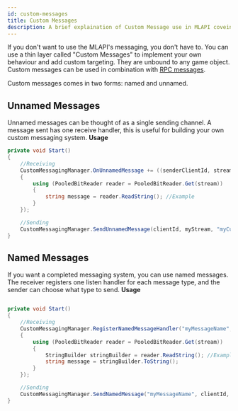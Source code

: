 ```yaml
---
id: custom-messages
title: Custom Messages 
description: A brief explaination of Custom Message use in MLAPI coveing Named and Unnames messages.
---
```


If you don't want to use the MLAPI's messaging, you don't have to. You can use a thin layer called "Custom Messages" to implement your own behaviour and add custom targeting. They are unbound to any game object. Custom messages can be used in combination with [RPC messages](about-rpc.md). 

Custom messages comes in two forms: named and unnamed.

## Unnamed Messages
 Unnamed messages can be thought of as a single sending channel. A message sent has one receive handler, this is useful for building your own custom messaging system. 
**Usage**

```csharp
private void Start()
{
    //Receiving
    CustomMessagingManager.OnUnnamedMessage += ((senderClientId, stream) =>
    {
        using (PooledBitReader reader = PooledBitReader.Get(stream))
        {
            string message = reader.ReadString(); //Example
        }
    });

    //Sending
    CustomMessagingManager.SendUnnamedMessage(clientId, myStream, "myCustomChannel"); //Channel is optional.
}

```
## Named Messages
If you want a completed messaging system, you can use named messages. The receiver registers one listen handler for each message type, and the sender can choose what type to send.
**Usage**

```csharp

private void Start()
{
    //Receiving
    CustomMessagingManager.RegisterNamedMessageHandler("myMessageName", (senderClientId, stream) =>
    {
        using (PooledBitReader reader = PooledBitReader.Get(stream))
        {
            StringBuilder stringBuilder = reader.ReadString(); //Example
            string message = stringBuilder.ToString();
        }
    });

    //Sending
    CustomMessagingManager.SendNamedMessage("myMessageName", clientId, myStream, "myCustomChannel"); //Channel is optional.
}
```
